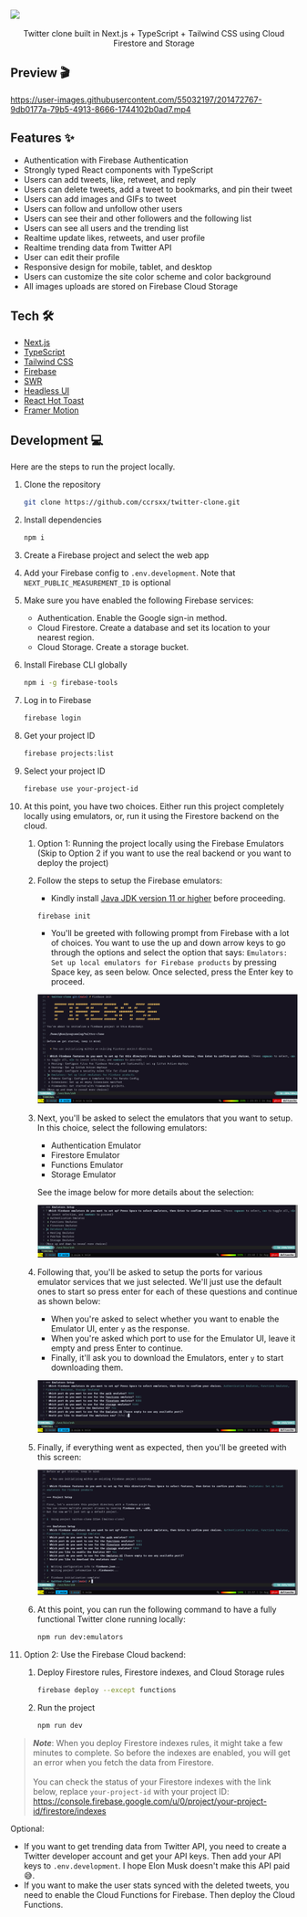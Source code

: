 <br />

![](/.github/assets/presentation.png)

<p align="center">
  Twitter clone built in Next.js + TypeScript + Tailwind CSS using Cloud Firestore and Storage
</p>

## Preview 🎬

https://user-images.githubusercontent.com/55032197/201472767-9db0177a-79b5-4913-8666-1744102b0ad7.mp4

## Features ✨

- Authentication with Firebase Authentication
- Strongly typed React components with TypeScript
- Users can add tweets, like, retweet, and reply
- Users can delete tweets, add a tweet to bookmarks, and pin their tweet
- Users can add images and GIFs to tweet
- Users can follow and unfollow other users
- Users can see their and other followers and the following list
- Users can see all users and the trending list
- Realtime update likes, retweets, and user profile
- Realtime trending data from Twitter API
- User can edit their profile
- Responsive design for mobile, tablet, and desktop
- Users can customize the site color scheme and color background
- All images uploads are stored on Firebase Cloud Storage

## Tech 🛠

- [Next.js](https://nextjs.org)
- [TypeScript](https://www.typescriptlang.org)
- [Tailwind CSS](https://tailwindcss.com)
- [Firebase](https://firebase.google.com)
- [SWR](https://swr.vercel.app)
- [Headless UI](https://headlessui.com)
- [React Hot Toast](https://react-hot-toast.com)
- [Framer Motion](https://framer.com)

## Development 💻

Here are the steps to run the project locally.

1. Clone the repository

   ```bash
   git clone https://github.com/ccrsxx/twitter-clone.git
   ```

1. Install dependencies

   ```bash
   npm i
   ```

1. Create a Firebase project and select the web app

1. Add your Firebase config to `.env.development`. Note that `NEXT_PUBLIC_MEASUREMENT_ID` is optional

1. Make sure you have enabled the following Firebase services:

   - Authentication. Enable the Google sign-in method.
   - Cloud Firestore. Create a database and set its location to your nearest region.
   - Cloud Storage. Create a storage bucket.

1. Install Firebase CLI globally

   ```bash
   npm i -g firebase-tools
   ```

1. Log in to Firebase

   ```bash
   firebase login
   ```

1. Get your project ID

   ```bash
   firebase projects:list
   ```

1. Select your project ID

   ```bash
   firebase use your-project-id
   ```

1. At this point, you have two choices. Either run this project completely locally using emulators, or, run it using the Firestore backend on the cloud.

    1. Option 1: Running the project locally using the Firebase Emulators (Skip to Option 2 if you want to use the real backend or you want to deploy the project)

    1. Follow the steps to setup the Firebase emulators:

        - Kindly install [Java JDK version 11 or higher](https://jdk.java.net/) before proceeding.

        ```bash
        firebase init
        ```

        - You'll be greeted with following prompt from Firebase with a lot of choices. You want to use the up and down arrow keys to go through the options and select the option that says: `Emulators: Set up local emulators for Firebase products` by pressing Space key, as seen below. Once selected, press the Enter key to proceed.

        ![](/.github/assets/emu_setup_1.png)

    1. Next, you'll be asked to select the emulators that you want to setup. In this choice, select the following emulators:

        - Authentication Emulator
        - Firestore Emulator
        - Functions Emulator
        - Storage Emulator

        See the image below for more details about the selection:

        ![](/.github/assets/emu_setup_2.png)

    1. Following that, you'll be asked to setup the ports for various emulator services that we just selected. We'll just use the default ones to start so press enter for each of these questions and continue as shown below:

        - When you're asked to select whether you want to enable the Emulator UI, enter `y` as the response.
        - When you're asked which port to use for the Emulator UI, leave it empty and press Enter to continue.
        - Finally, it'll ask you to download the Emulators, enter `y` to start downloading them.

        ![](/.github/assets/emu_setup_3.png)

    1. Finally, if everything went as expected, then you'll be greeted with this screen:

        ![](/.github/assets/emu_setup_4.png)

    1. At this point, you can run the following command to have a fully functional Twitter clone running locally:

        ```bash
        npm run dev:emulators
        ```

1. Option 2: Use the Firebase Cloud backend:

    1. Deploy Firestore rules, Firestore indexes, and Cloud Storage rules

        ```bash
        firebase deploy --except functions
        ```

    1. Run the project

        ```bash
        npm run dev
        ```

> **_Note_**: When you deploy Firestore indexes rules, it might take a few minutes to complete. So before the indexes are enabled, you will get an error when you fetch the data from Firestore.<br><br>You can check the status of your Firestore indexes with the link below, replace `your-project-id` with your project ID: https://console.firebase.google.com/u/0/project/your-project-id/firestore/indexes

Optional:

- If you want to get trending data from Twitter API, you need to create a Twitter developer account and get your API keys. Then add your API keys to `.env.development`. I hope Elon Musk doesn't make this API paid 😅.
- If you want to make the user stats synced with the deleted tweets, you need to enable the Cloud Functions for Firebase. Then deploy the Cloud Functions.
